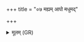 +++
title = "०७ मह्यम् आपो मधुमद्"

+++
<details><summary>मूलम् (GR)</summary>

मह्यम् आपो मधुमद् एरयन्त  
मह्यं सूर्यो अभरज् ज्योतिषा कम् ।  
मह्यं देवा उत विश्वे तपोजा  
मह्यं देवः सविता व्यचो धात् ॥
</details>